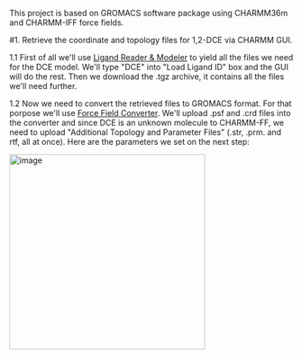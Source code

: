 This project is based on GROMACS software package using CHARMM36m and CHARMM-IFF force fields. 

#1. Retrieve the coordinate and topology files for 1,2-DCE via CHARMM GUI.

1.1 First of all we'll use [Ligand Reader & Modeler](https://www.charmm-gui.org/?doc=input/ligandrm) to yield all the files we need for the DCE model.
   We'll type "DCE" into "Load Ligand ID" box and the GUI will do the rest. Then we download the .tgz archive, it contains all the files we'll need further.

1.2 Now we need to convert the retrieved files to GROMACS format. For that porpose we'll use [Force Field Converter](https://charmm-gui.org/?doc=input/converter.ffconverter). We'll upload .psf and .crd files into the converter and since DCE is an unknown molecule to CHARMM-FF, we need to upload "Additional Topology and Parameter Files" (.str, .prm. and rtf, all at once). Here are the parameters we set on the next step:

<img width="347" alt="image" src="https://github.com/user-attachments/assets/df9eb4a9-1de0-44be-befd-76c38f8da13a">

